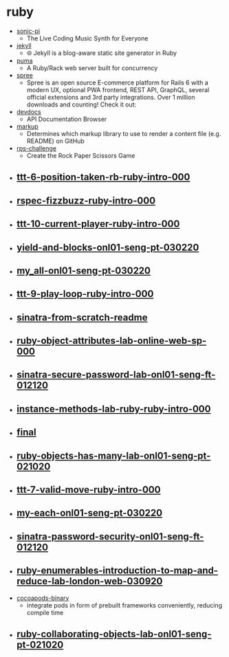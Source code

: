 # ruby
- [sonic-pi](https://github.com/samaaron/sonic-pi)
  - The Live Coding Music Synth for Everyone
- [jekyll](https://github.com/jekyll/jekyll)
  - 🌐 Jekyll is a blog-aware static site generator in Ruby
- [puma](https://github.com/puma/puma)
  - A Ruby/Rack web server built for concurrency
- [spree](https://github.com/spree/spree)
  - Spree is an open source E-commerce platform for Rails 6 with a modern UX, optional PWA frontend, REST API, GraphQL, several official extensions and 3rd party integrations. Over 1 million downloads and counting! Check it out:
- [devdocs](https://github.com/freeCodeCamp/devdocs)
  - API Documentation Browser
- [markup](https://github.com/github/markup)
  - Determines which markup library to use to render a content file (e.g. README) on GitHub
- [rps-challenge](https://github.com/makersacademy/rps-challenge)
  - Create the Rock Paper Scissors Game
- [ttt-6-position-taken-rb-ruby-intro-000](https://github.com/learn-co-students/ttt-6-position-taken-rb-ruby-intro-000)
  - 
- [rspec-fizzbuzz-ruby-intro-000](https://github.com/learn-co-students/rspec-fizzbuzz-ruby-intro-000)
  - 
- [ttt-10-current-player-ruby-intro-000](https://github.com/learn-co-students/ttt-10-current-player-ruby-intro-000)
  - 
- [yield-and-blocks-onl01-seng-pt-030220](https://github.com/learn-co-students/yield-and-blocks-onl01-seng-pt-030220)
  - 
- [my_all-onl01-seng-pt-030220](https://github.com/learn-co-students/my_all-onl01-seng-pt-030220)
  - 
- [ttt-9-play-loop-ruby-intro-000](https://github.com/learn-co-students/ttt-9-play-loop-ruby-intro-000)
  - 
- [sinatra-from-scratch-readme](https://github.com/learn-co-curriculum/sinatra-from-scratch-readme)
  - 
- [ruby-object-attributes-lab-online-web-sp-000](https://github.com/learn-co-students/ruby-object-attributes-lab-online-web-sp-000)
  - 
- [sinatra-secure-password-lab-onl01-seng-ft-012120](https://github.com/learn-co-students/sinatra-secure-password-lab-onl01-seng-ft-012120)
  - 
- [instance-methods-lab-ruby-ruby-intro-000](https://github.com/learn-co-students/instance-methods-lab-ruby-ruby-intro-000)
  - 
- [final](https://github.com/kiei451-winter2020/final)
  - 
- [ruby-objects-has-many-lab-onl01-seng-pt-021020](https://github.com/learn-co-students/ruby-objects-has-many-lab-onl01-seng-pt-021020)
  - 
- [ttt-7-valid-move-ruby-intro-000](https://github.com/learn-co-students/ttt-7-valid-move-ruby-intro-000)
  - 
- [my-each-onl01-seng-pt-030220](https://github.com/learn-co-students/my-each-onl01-seng-pt-030220)
  - 
- [sinatra-password-security-onl01-seng-ft-012120](https://github.com/learn-co-students/sinatra-password-security-onl01-seng-ft-012120)
  - 
- [ruby-enumerables-introduction-to-map-and-reduce-lab-london-web-030920](https://github.com/learn-co-students/ruby-enumerables-introduction-to-map-and-reduce-lab-london-web-030920)
  - 
- [cocoapods-binary](https://github.com/leavez/cocoapods-binary)
  - integrate pods in form of prebuilt frameworks conveniently, reducing compile time
- [ruby-collaborating-objects-lab-onl01-seng-pt-021020](https://github.com/learn-co-students/ruby-collaborating-objects-lab-onl01-seng-pt-021020)
  - 
